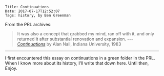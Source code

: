     Title: Continuations
    Date: 2017-07-17T12:52:07
    Tags: history, by Ben Greenman

From the PRL archives:

> It was also a concept that grabbed my mind, ran off with it, and only
> returned it after substantial renovation and expansion.  --- [_Continuations_](/img/nall-continuations-1983.pdf) by Alan Nall, Indiana University, 1983

<!-- more -->

- - -

I first encountered this essay on continuations in a green folder in the PRL.
When I know more about its history, I'll write that down here.
Until then, Enjoy.
